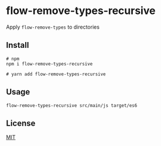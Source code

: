 # flow-remove-types-recursive
Apply `flow-remove-types` to directories

## Install
```shell
# npm
npm i flow-remove-types-recursive

# yarn add flow-remove-types-recursive
```

## Usage
```shell
flow-remove-types-recursive src/main/js target/es6
```

## License
[MIT](./LICENSE)
